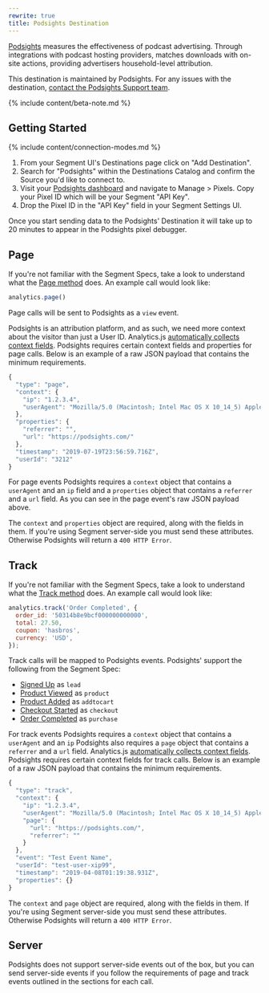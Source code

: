 ```yaml
---
rewrite: true
title: Podsights Destination
---
```


[Podsights](https://podsights.com/?utm_source=segmentio&utm_medium=docs&utm_campaign=partners) measures the effectiveness of podcast advertising. Through integrations with podcast hosting providers, matches downloads with on-site actions, providing advertisers household-level attribution.

This destination is maintained by Podsights. For any issues with the destination, [contact the Podsights Support team](mailto:hello@podights.com).

{% include content/beta-note.md %}


## Getting Started

{% include content/connection-modes.md %}


1. From your Segment UI's Destinations page click on "Add Destination".
2. Search for "Podsights" within the Destinations Catalog and confirm the Source you'd like to connect to.
3. Visit your [Podsights dashboard](https://analytics.podsights.com) and navigate to Manage > Pixels. Copy your Pixel ID which will be your Segment "API Key".
4. Drop the Pixel ID in the "API Key" field in your Segment Settings UI.


Once you start sending data to the Podsights' Destination it will take up to 20 minutes to appear in the Podsights pixel debugger.

## Page

If you're not familiar with the Segment Specs, take a look to understand what the [Page method](https://segment.com/docs/connections/spec/page/) does. An example call would look like:

```js
analytics.page()
```

Page calls will be sent to Podsights as a `view` event.

Podsights is an attribution platform, and as such, we need more context about the visitor than just a User ID. Analytics.js [automatically collects context fields](https://segment.com/docs/connections/spec/common/#context-fields-automatically-collected). Podsights requires certain context fields and properties for page calls. Below is an example of a raw JSON payload that contains the minimum requirements.

```js
{
  "type": "page",
  "context": {
    "ip": "1.2.3.4",
    "userAgent": "Mozilla/5.0 (Macintosh; Intel Mac OS X 10_14_5) AppleWebKit/537.36 (KHTML, like Gecko) Chrome/75.0.3770.100 Safari/537.36"
  },
  "properties": {
    "referrer": "",
    "url": "https://podsights.com/"
  },
  "timestamp": "2019-07-19T23:56:59.716Z",
  "userId": "3212"
}
```

For page events Podsights requires a `context` object that contains a `userAgent` and an `ip` field and a `properties` object that contains a `referrer` and a `url` field.
As you can see in the page event's raw JSON payload above.

The `context` and `properties` object are required, along with the fields in them. If you're using Segment server-side you must send these attributes. Otherwise Podsights will return a `400 HTTP Error`.

## Track

If you're not familiar with the Segment Specs, take a look to understand what the [Track method](https://segment.com/docs/connections/spec/track/) does. An example call would look like:

```js
analytics.track('Order Completed', {
  order_id: '50314b8e9bcf000000000000',
  total: 27.50,
  coupon: 'hasbros',
  currency: 'USD',
});
```

Track calls will be mapped to Podsights events. Podsights' support the following from the Segment Spec:


* [Signed Up](https://segment.com/docs/connections/spec/b2b-saas/#signed-up) as `lead`
* [Product Viewed](https://segment.com/docs/connections/spec/ecommerce/v2/#product-viewed) as `product`
* [Product Added](https://segment.com/docs/connections/spec/ecommerce/v2/#product-added) as `addtocart`
* [Checkout Started](https://segment.com/docs/connections/spec/ecommerce/v2/#checkout-started) as `checkout`
* [Order Completed](https://segment.com/docs/connections/spec/ecommerce/v2/#order-completed) as `purchase`

For track events Podsights requires a `context` object that contains a `userAgent` and an `ip` Podsights also requires a `page` object that contains a `referrer` and a `url` field.
Analytics.js [automatically collects context fields](https://segment.com/docs/connections/spec/common/#context-fields-automatically-collected). Podsights requires certain context fields for track calls. Below is an example of a raw JSON payload that contains the minimum requirements.

```js
{
  "type": "track",
  "context": {
    "ip": "1.2.3.4",
    "userAgent": "Mozilla/5.0 (Macintosh; Intel Mac OS X 10_14_5) AppleWebKit/537.36 (KHTML, like Gecko) Chrome/75.0.3770.100 Safari/537.36",
    "page": {
      "url": "https://podsights.com/",
      "referrer": ""
    }
  },
  "event": "Test Event Name",
  "userId": "test-user-xip99",
  "timestamp": "2019-04-08T01:19:38.931Z",
  "properties": {}
}
```

The `context` and `page` object are required, along with the fields in them. If you're using Segment server-side you must send these attributes. Otherwise Podsights will return a `400 HTTP Error`.

## Server
Podsights does not support server-side events out of the box, but you can send server-side events if you follow the requirements of page and track events outlined in the sections for each call.
